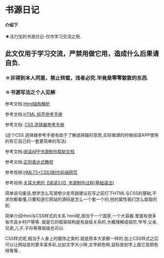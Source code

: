 # 书源日记

#### 介绍下

★活力宝的书源日记-仅作学习交流之用.

<h2>此文仅用于学习交流，严禁用做它用，造成什么后果请自负.</h2>

### ☆非得到本人同意，禁止转载，违者必究.毕竟是零零散散的东西.

### ☆书源写法之个人见解

参考文档:[Html结构解析](https://www.cnblogs.com/iamspecialone/p/11139491.html)

参考文档:[HTML 标签参考手册](https://www.w3school.com.cn/tags/index.asp)

参考文档: [CSS 选择器参考手册](https://www.w3school.com.cn/cssref/css_selectors.asp)

(这个CSS 选择器参考手册有助于了解选择器的意思,实际做源的时候阅读APP使用的有它自己的一套更简单的写法)

参考文档:[阅读APP书源制作帮助文档](https://alanskycn.gitee.io/teachme/Rule/source.html)

参考文档:[正则表达式教程](https://www.runoob.com/regexp/regexp-tutorial.html)

参考视频:[HMLT5+CSS3制作前端网页](https://www.bilibili.com/video/BV1wS4y1G72k)

参考视频:[关耳大佬的【阅读3.0】书源制作过程(基础语法)](https://www.bilibili.com/video/BV1py4y1J73u)


简单说句废话,想学怎么写源想少走弯路建议在写之前打下HTML与CSS的基础,不求你都看懂,只要知道它网站的源码是怎么一个套一个的,他的属性我们怎么能取的到.

简单介绍Html与CSS样式的关系
html呢,相当于一个国家,一个大容器.里面有很多省市县乡村户等等.
就是它的框架结构是有层级关系的.大概理解成祖宗,爷爷,父亲,兄弟,儿子,子孙等等层级也可以.

CSS样式呢,相当于人身上的服饰之类的.就是原本大家都一样的.加上CSS样式之后可以让网站变的更丰富多彩,比如文字大小呀,文字颜色呀,鼠标放到字上面它变颜色呀等等..
